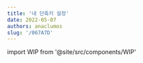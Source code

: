 ```yaml
---
title: '내 단축키 설정'
date: 2022-05-07
authors: anaclumos
slug: '/067A7D'
---
```


import WIP from '@site/src/components/WIP'

<WIP state="translating" />
